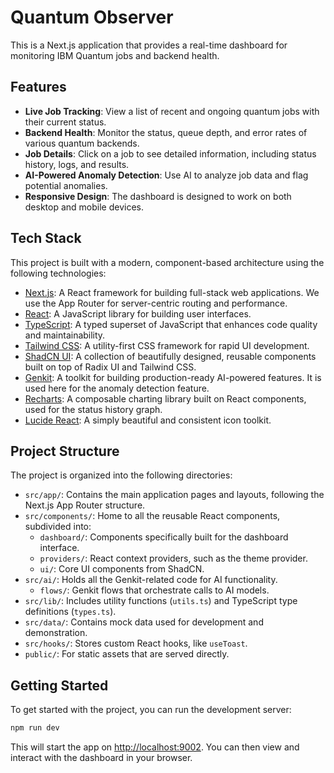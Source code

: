 # Quantum Observer

This is a Next.js application that provides a real-time dashboard for monitoring IBM Quantum jobs and backend health.

## Features

*   **Live Job Tracking**: View a list of recent and ongoing quantum jobs with their current status.
*   **Backend Health**: Monitor the status, queue depth, and error rates of various quantum backends.
*   **Job Details**: Click on a job to see detailed information, including status history, logs, and results.
*   **AI-Powered Anomaly Detection**: Use AI to analyze job data and flag potential anomalies.
*   **Responsive Design**: The dashboard is designed to work on both desktop and mobile devices.

## Tech Stack

This project is built with a modern, component-based architecture using the following technologies:

*   [Next.js](https://nextjs.org/): A React framework for building full-stack web applications. We use the App Router for server-centric routing and performance.
*   [React](https://react.dev/): A JavaScript library for building user interfaces.
*   [TypeScript](https://www.typescriptlang.org/): A typed superset of JavaScript that enhances code quality and maintainability.
*   [Tailwind CSS](https://tailwindcss.com/): A utility-first CSS framework for rapid UI development.
*   [ShadCN UI](https://ui.shadcn.com/): A collection of beautifully designed, reusable components built on top of Radix UI and Tailwind CSS.
*   [Genkit](https://firebase.google.com/docs/genkit): A toolkit for building production-ready AI-powered features. It is used here for the anomaly detection feature.
*   [Recharts](https://recharts.org/): A composable charting library built on React components, used for the status history graph.
*   [Lucide React](https://lucide.dev/): A simply beautiful and consistent icon toolkit.

## Project Structure

The project is organized into the following directories:

*   `src/app/`: Contains the main application pages and layouts, following the Next.js App Router structure.
*   `src/components/`: Home to all the reusable React components, subdivided into:
    *   `dashboard/`: Components specifically built for the dashboard interface.
    *   `providers/`: React context providers, such as the theme provider.
    *   `ui/`: Core UI components from ShadCN.
*   `src/ai/`: Holds all the Genkit-related code for AI functionality.
    *   `flows/`: Genkit flows that orchestrate calls to AI models.
*   `src/lib/`: Includes utility functions (`utils.ts`) and TypeScript type definitions (`types.ts`).
*   `src/data/`: Contains mock data used for development and demonstration.
*   `src/hooks/`: Stores custom React hooks, like `useToast`.
*   `public/`: For static assets that are served directly.

## Getting Started

To get started with the project, you can run the development server:

```bash
npm run dev
```

This will start the app on [http://localhost:9002](http://localhost:9002). You can then view and interact with the dashboard in your browser.